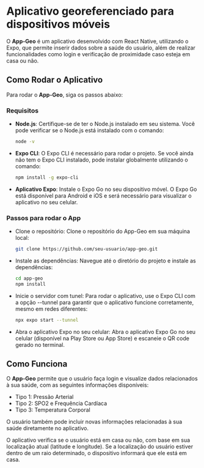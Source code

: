 
# Aplicativo georeferenciado para dispositivos móveis

O **App-Geo** é um aplicativo desenvolvido com React Native, utilizando o Expo, que permite inserir dados sobre a saúde do usuário, além de realizar funcionalidades como login e verificação de proximidade caso esteja em casa ou não.

## Como Rodar o Aplicativo

Para rodar o **App-Geo**, siga os passos abaixo:

### Requisitos

- **Node.js**: Certifique-se de ter o Node.js instalado em seu sistema. Você pode verificar se o Node.js está instalado com o comando:

    ```bash
    node -v

- **Expo CLI**: O Expo CLI é necessário para rodar o projeto. Se você ainda não tem o Expo CLI instalado, pode instalar globalmente utilizando o comando:

    ```bash
    npm install -g expo-cli

- **Aplicativo Expo**: Instale o Expo Go no seu dispositivo móvel. O Expo Go está disponível para Android e iOS e será necessário para visualizar o aplicativo no seu celular.

### Passos para rodar o App

- Clone o repositório: Clone o repositório do App-Geo em sua máquina local:

    ```bash
    git clone https://github.com/seu-usuario/app-geo.git

- Instale as dependências: Navegue até o diretório do projeto e instale as dependências:

    ```bash
    cd app-geo
    npm install

- Inicie o servidor com tunel: Para rodar o aplicativo, use o Expo CLI com a opção --tunnel para garantir que o aplicativo funcione corretamente, mesmo em redes diferentes:

    ```bash
    npx expo start --tunnel

- Abra o aplicativo Expo no seu celular: Abra o aplicativo Expo Go no seu celular (disponível na Play Store ou App Store) e escaneie o QR code gerado no terminal.

## Como Funciona

O **App-Geo** permite que o usuário faça login e visualize dados relacionados à sua saúde, com as seguintes informações disponíveis:

- Tipo 1: Pressão Arterial
- Tipo 2: SPO2 e Frequência Cardíaca
- Tipo 3: Temperatura Corporal

O usuário também pode incluir novas informações relacionadas à sua saúde diretamente no aplicativo.

O aplicativo verifica se o usuário está em casa ou não, com base em sua localização atual (latitude e longitude). Se a localização do usuário estiver dentro de um raio determinado, o dispositivo informará que ele está em casa.
